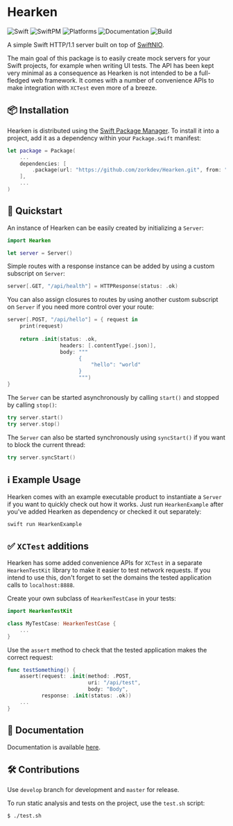 # Hearken

![Swift](https://img.shields.io/badge/Swift-5.1-orange.svg)
![SwiftPM](https://img.shields.io/badge/SwiftPM-compatible-brightgreen.svg)
![Platforms](https://img.shields.io/badge/Platforms-iOS%20%7C%20watchOS%20%7C%20tvOS%20%7C%20macOS%20%7C%20Linux-blue.svg)
![Documentation](https://github.com/zorkdev/Hearken/docs/badge.svg)
![Build](https://github.com/zorkdev/Hearken/workflows/Build/badge.svg)

A simple Swift HTTP/1.1 server built on top of [SwiftNIO](https://github.com/apple/swift-nio).

The main goal of this package is to easily create mock servers for your Swift projects, for example when writing UI tests. The API has been kept very minimal as a consequence as Hearken is not intended to be a full-fledged web framework. It comes with a number of convenience APIs to make integration with `XCTest` even more of a breeze.

## 📦 Installation

Hearken is distributed using the [Swift Package Manager](https://swift.org/package-manager). To install it into a project, add it as a dependency within your `Package.swift` manifest:

``` swift
let package = Package(
    ...
    dependencies: [
        .package(url: "https://github.com/zorkdev/Hearken.git", from: "0.1.0")
    ],
    ...
)
```

## 🚀 Quickstart

An instance of Hearken can be easily created by initializing a `Server`:

``` swift
import Hearken

let server = Server()
```

Simple routes with a response instance can be added by using a custom subscript on `Server`:

``` swift
server[.GET, "/api/health"] = HTTPResponse(status: .ok)
```

You can also assign closures to routes by using another custom subscript on `Server` if you need more control over your route:

``` swift
server[.POST, "/api/hello"] = { request in
    print(request)
    
    return .init(status: .ok,
                 headers: [.contentType(.json)],
                 body: """
                       {
                           "hello": "world"
                       }
                       """)
}
```

The `Server` can be started asynchronously by calling `start()` and stopped by calling `stop()`:

``` swift
try server.start()
try server.stop()
```

The `Server` can also be started synchronously using `syncStart()` if you want to block the current thread:

``` swift
try server.syncStart()
```

## ℹ️  Example Usage

Hearken comes with an example executable product to instantiate a `Server` if you want to quickly check out how it works. Just run `HearkenExample` after you've added Hearken as dependency or checked it out separately:

``` bash
swift run HearkenExample
```

## ✅ `XCTest` additions

Hearken has some added convenience APIs for `XCTest` in a separate `HearkenTestKit` library to make it easier to test network requests. If you intend to use this, don't forget to set the domains the tested application calls to `localhost:8888`.

Create your own subclass of `HearkenTestCase` in your tests:

``` swift
import HearkenTestKit

class MyTestCase: HearkenTestCase {
    ...
}
```

Use the `assert` method to check that the tested application makes the correct request:

``` swift
func testSomething() {
    assert(request: .init(method: .POST,
                          uri: "/api/test",
                          body: "Body",
           response: .init(status: .ok))
    ...
}
```

## 📖 Documentation

Documentation is available [here](https://zorkdev.github.io/Hearken/).

## 🛠 Contributions

Use `develop` branch for development and `master` for release.

To run static analysis and tests on the project, use the `test.sh` script:

``` bash
$ ./test.sh
```
